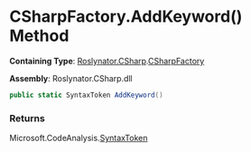 # CSharpFactory\.AddKeyword\(\) Method

**Containing Type**: [Roslynator.CSharp](../../README.md)\.[CSharpFactory](../README.md)

**Assembly**: Roslynator\.CSharp\.dll

```csharp
public static SyntaxToken AddKeyword()
```

### Returns

Microsoft\.CodeAnalysis\.[SyntaxToken](https://docs.microsoft.com/en-us/dotnet/api/microsoft.codeanalysis.syntaxtoken)

